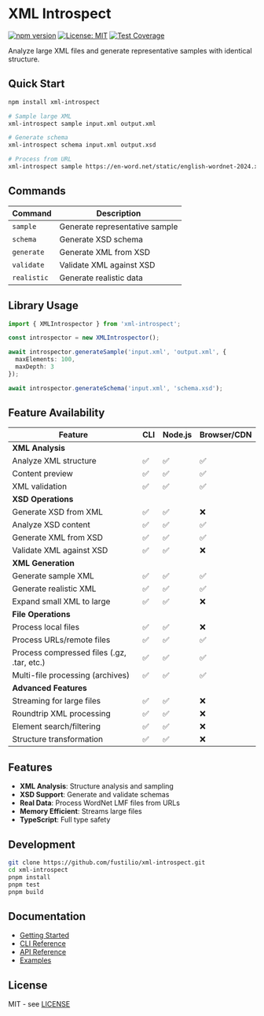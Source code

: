 # XML Introspect

[![npm version](https://img.shields.io/npm/v/xml-introspect.svg)](https://www.npmjs.com/package/xml-introspect)
[![License: MIT](https://img.shields.io/badge/License-MIT-yellow.svg)](https://opensource.org/licenses/MIT)
[![Test Coverage](https://img.shields.io/badge/coverage-100%25-brightgreen)](https://github.com/fustilio/xml-introspect)

Analyze large XML files and generate representative samples with identical structure.

## Quick Start

```bash
npm install xml-introspect

# Sample large XML
xml-introspect sample input.xml output.xml

# Generate schema
xml-introspect schema input.xml output.xsd

# Process from URL
xml-introspect sample https://en-word.net/static/english-wordnet-2024.xml.gz sample.xml
```

## Commands

| Command | Description |
|---------|-------------|
| `sample` | Generate representative sample |
| `schema` | Generate XSD schema |
| `generate` | Generate XML from XSD |
| `validate` | Validate XML against XSD |
| `realistic` | Generate realistic data |

## Library Usage

```typescript
import { XMLIntrospector } from 'xml-introspect';

const introspector = new XMLIntrospector();

await introspector.generateSample('input.xml', 'output.xml', {
  maxElements: 100,
  maxDepth: 3
});

await introspector.generateSchema('input.xml', 'schema.xsd');
```

## Feature Availability

| Feature | CLI | Node.js | Browser/CDN |
|---------|-----|---------|------------|
| **XML Analysis** |
| Analyze XML structure | ✅ | ✅ | ✅ |
| Content preview | ✅ | ✅ | ✅ |
| XML validation | ✅ | ✅ | ✅ |
| **XSD Operations** |
| Generate XSD from XML | ✅ | ✅ | ❌ |
| Analyze XSD content | ✅ | ✅ | ✅ |
| Generate XML from XSD | ✅ | ✅ | ✅ |
| Validate XML against XSD | ✅ | ✅ | ❌ |
| **XML Generation** |
| Generate sample XML | ✅ | ✅ | ✅ |
| Generate realistic XML | ✅ | ✅ | ✅ |
| Expand small XML to large | ✅ | ✅ | ❌ |
| **File Operations** |
| Process local files | ✅ | ✅ | ❌ |
| Process URLs/remote files | ✅ | ✅ | ✅ |
| Process compressed files (.gz, .tar, etc.) | ✅ | ✅ | ✅ |
| Multi-file processing (archives) | ✅ | ✅ | ✅ |
| **Advanced Features** |
| Streaming for large files | ✅ | ✅ | ❌ |
| Roundtrip XML processing | ✅ | ✅ | ❌ |
| Element search/filtering | ✅ | ✅ | ❌ |
| Structure transformation | ✅ | ✅ | ❌ |

## Features

- **XML Analysis**: Structure analysis and sampling
- **XSD Support**: Generate and validate schemas
- **Real Data**: Process WordNet LMF files from URLs
- **Memory Efficient**: Streams large files
- **TypeScript**: Full type safety

## Development

```bash
git clone https://github.com/fustilio/xml-introspect.git
cd xml-introspect
pnpm install
pnpm test
pnpm build
```

## Documentation

- [Getting Started](docs/getting-started.md)
- [CLI Reference](docs/cli-reference.md)
- [API Reference](docs/api-reference.md)
- [Examples](docs/examples/)

## License

MIT - see [LICENSE](LICENSE)
